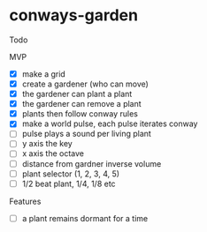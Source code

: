 # conways-garden

Todo

MVP

- [x] make a grid
- [x] create a gardener (who can move)
- [x] the gardener can plant a plant
- [x] the gardener can remove a plant
- [x] plants then follow conway rules
- [x] make a world pulse, each pulse iterates conway
- [ ] pulse plays a sound per living plant
- [ ] y axis the key
- [ ] x axis the octave
- [ ] distance from gardner inverse volume
- [ ] plant selector (1, 2, 3, 4, 5)
- [ ] 1/2 beat plant, 1/4, 1/8 etc 

Features

- [ ] a plant remains dormant for a time